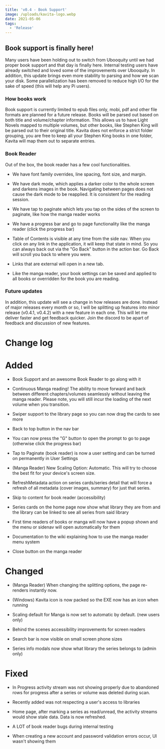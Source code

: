 ```yaml
---
title: 'v0.4 - Book Support'
image: /uploads/kavita-logo.webp
date: 2021-05-06
tags:
  - 'Release'
---
```


## Book support is finally here! 

Many users have been holding out to switch from Ubooquity until we had proper book support and that day is finally here. Internal testing users have already switched and loved some of the improvements over Ubooquity. In addition, this update brings even more stability to parsing and how we scan your disk. Some parallelization has been removed to reduce high I/O for the sake of speed (this will help any Pi users).



### How books work

Book support is currently limited to epub files only, mobi, pdf and other file formats are planned for a future release. Books will be parsed out based on both title and volume/chapter information. This allows us to have Light Novels mapped to multiple volumes, but other books, like Stephen King will be parsed out to their original title. Kavita does not enforce a strict folder grouping, you are free to keep all your Stephen King books in one folder, Kavita will map them out to separate entries. 



### Book Reader

Out of the box, the book reader has a few cool functionalities. 

- We have font family overrides, line spacing, font size, and margin. 

- We have dark mode, which applies a darker color to the whole screen and darkens images in the book. Navigating between pages does not cause the dark mode to be reapplied. It is consistent for the reading session. 

- We have tap to paginate which lets you tap on the sides of the screen to paginate, like how the manga reader works

- We have a progress bar and go to page functionality like the manga reader (click the progress bar)

- Table of Contents is visible at any time from the side nav. When you click on any link in the application, it will keep that state in mind. So you can always back out via the "Go Back" button in the action bar. Go Back will scroll you back to where you were. 

- Links that are external will open in a new tab. 

- Like the manga reader, your book settings can be saved and applied to all books or overridden for the book you are reading.



### Future updates

In addition, this update will see a change in how releases are done. Instead of major releases every month or so, I will be splitting up features into minor release (v0.4.1, v0.4.2) with a new feature in each one. This will let me deliver faster and get feedback quicker. Join the discord to be apart of feedback and discussion of new features.



# Change log

# Added

- Book Support and an awesome Book Reader to go along with it

- Continuous Manga reading! The ability to move forward and back between different chapters/volumes seamlessly without leaving the manga reader. Please note, you will still incur the loading of the next volume when you transition.

- Swiper support to the library page so you can now drag the cards to see more

- Back to top button in the nav bar

- You can now press the "G" button to open the prompt to go to page (otherwise click the progress bar)

- Tap to Paginate (book reader) is now a user setting and can be turned on permanently in User Settings

- (Manga Reader) New Scaling Option: Automatic. This will try to choose the best fit for your device's screen size.

- RefreshMetadata action on series cards/series detail that will force a refresh of all metadata (cover images, summary) for just that series.

- Skip to content for book reader (accessibility)

- Series cards on the home page now show what library they are from and the library can be linked to see all series from said library

- First time readers of books or manga will now have a popup shown and the menu or sidenav will open automatically for them

- Documentation to the wiki explaining how to use the manga reader menu system

- Close button on the manga reader



# Changed

- (Manga Reader) When changing the splitting options, the page re-renders instantly now.

- (Windows) Kavita icon is now packed so the EXE now has an icon when running

- Scaling default for Manga is now set to automatic by default. (new users only)

- Behind the scenes accessibility improvements for screen readers

- Search bar is now visible on small screen phone sizes

- Series info modals now show what library the series belongs to (admin only)



# Fixed

- In Progress activity stream was not showing properly due to abandoned rows for progress after a series or volume was deleted during scan.

- Recently added was not respecting a user's access to libraries

- Home page, after marking a series as read/unread, the activity streams would show stale data. Data is now refreshed. 

- A LOT of book reader bugs during internal testing

- When creating a new account and password validation errors occur, UI wasn't showing them



